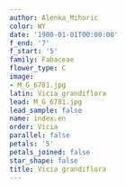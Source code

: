 ```yaml
---
author: Alenka_Mihoric
color: WY
date: '1900-01-01T00:00:00'
f_end: '7'
f_start: '5'
family: Fabaceae
flower_type: C
image:
- M_G_6781.jpg
latin: Vicia grandiflora
lead: M_G_6781.jpg
lead_sample: false
name: index.en
order: Vicia
parallel: false
petals: '5'
petals_joined: false
star_shape: false
title: Vicia grandiflora
---
```

